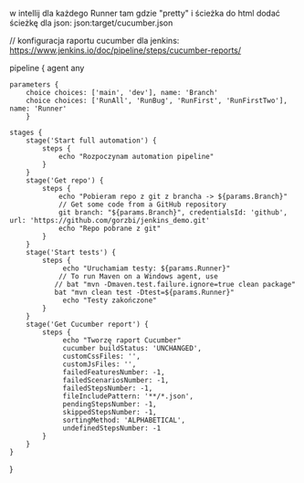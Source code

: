 w intellij dla każdego Runner tam gdzie "pretty" i ścieżka do html dodać ścieżkę dla json:
json:target/cucumber.json

// konfiguracja raportu cucumber dla jenkins:
https://www.jenkins.io/doc/pipeline/steps/cucumber-reports/

pipeline {
    agent any
    
    parameters {
        choice choices: ['main', 'dev'], name: 'Branch'
        choice choices: ['RunAll', 'RunBug', 'RunFirst', 'RunFirstTwo'], name: 'Runner'
        }

    stages {
        stage('Start full automation') {
            steps {
                echo "Rozpoczynam automation pipeline"
            }
        }
        stage('Get repo') {
            steps {
                echo "Pobieram repo z git z brancha -> ${params.Branch}"
                // Get some code from a GitHub repository
                git branch: "${params.Branch}", credentialsId: 'github', url: 'https://github.com/gorzbi/jenkins_demo.git'
                echo "Repo pobrane z git"
            }
        }
        stage('Start tests') {
            steps {
                 echo "Uruchamiam testy: ${params.Runner}"
                // To run Maven on a Windows agent, use
               // bat "mvn -Dmaven.test.failure.ignore=true clean package"
               bat "mvn clean test -Dtest=${params.Runner}"
                 echo "Testy zakończone"
            }
        }
        stage('Get Cucumber report') {
            steps {
                 echo "Tworzę raport Cucumber"
                 cucumber buildStatus: 'UNCHANGED', 
                 customCssFiles: '', 
                 customJsFiles: '', 
                 failedFeaturesNumber: -1, 
                 failedScenariosNumber: -1, 
                 failedStepsNumber: -1, 
                 fileIncludePattern: '**/*.json', 
                 pendingStepsNumber: -1, 
                 skippedStepsNumber: -1, 
                 sortingMethod: 'ALPHABETICAL', 
                 undefinedStepsNumber: -1
            }
        }
    }
}
